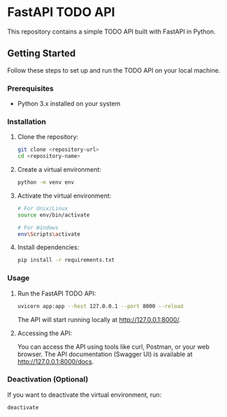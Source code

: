 # FastAPI TODO API

This repository contains a simple TODO API built with FastAPI in Python.

## Getting Started

Follow these steps to set up and run the TODO API on your local machine.

### Prerequisites

- Python 3.x installed on your system

### Installation

1. Clone the repository:

    ```bash
    git clone <repository-url>
    cd <repository-name>
    ```

2. Create a virtual environment:

    ```bash
    python -m venv env
    ```

3. Activate the virtual environment:

    ```bash
    # For Unix/Linux
    source env/bin/activate

    # For Windows
    env\Scripts\activate
    ```

4. Install dependencies:

    ```bash
    pip install -r requirements.txt
    ```

### Usage

1. Run the FastAPI TODO API:

    ```bash
    uvicorn app:app --host 127.0.0.1 --port 8000 --reload
    ```

    The API will start running locally at http://127.0.0.1:8000/.

2. Accessing the API:

    You can access the API using tools like curl, Postman, or your web browser. The API documentation (Swagger UI) is available at http://127.0.0.1:8000/docs.

### Deactivation (Optional)

If you want to deactivate the virtual environment, run:

```bash
deactivate
